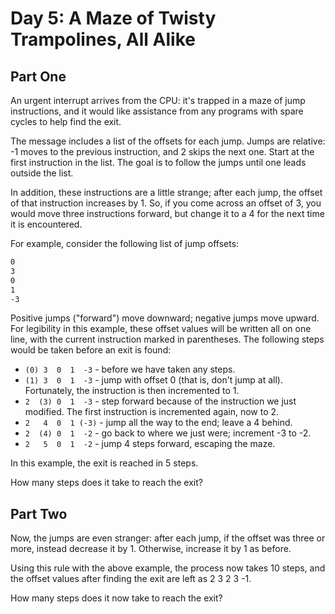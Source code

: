 # Day 5: A Maze of Twisty Trampolines, All Alike

## Part One

An urgent interrupt arrives from the CPU: it's trapped in a maze of jump instructions, and it would like assistance from any programs with spare cycles to help find the exit.

The message includes a list of the offsets for each jump. Jumps are relative: -1 moves to the previous instruction, and 2 skips the next one. Start at the first instruction in the list. The goal is to follow the jumps until one leads outside the list.

In addition, these instructions are a little strange; after each jump, the offset of that instruction increases by 1. So, if you come across an offset of 3, you would move three instructions forward, but change it to a 4 for the next time it is encountered.

For example, consider the following list of jump offsets:

```txt
0
3
0
1
-3
```

Positive jumps ("forward") move downward; negative jumps move upward. For legibility in this example, these offset values will be written all on one line, with the current instruction marked in parentheses. The following steps would be taken before an exit is found:

- `(0) 3  0  1  -3` - before we have taken any steps.
- `(1) 3  0  1  -3` - jump with offset 0 (that is, don't jump at all). Fortunately, the instruction is then incremented to 1.
- `2  (3) 0  1  -3` - step forward because of the instruction we just modified. The first instruction is incremented again, now to 2.
- `2   4  0  1 (-3)` - jump all the way to the end; leave a 4 behind.
- `2  (4) 0  1  -2` - go back to where we just were; increment -3 to -2.
- `2   5  0  1  -2` - jump 4 steps forward, escaping the maze.

In this example, the exit is reached in 5 steps.

How many steps does it take to reach the exit?

## Part Two

Now, the jumps are even stranger: after each jump, if the offset was three or more, instead decrease it by 1. Otherwise, increase it by 1 as before.

Using this rule with the above example, the process now takes 10 steps, and the offset values after finding the exit are left as 2 3 2 3 -1.

How many steps does it now take to reach the exit?
